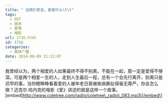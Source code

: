 ```yaml
---
title: " 当我们老去，爱是什么\t\t"
tags:
  - OST
  - 原声
  - 爱情
  - 电影
url: 1716.html
id: 1716
categories:
  - 森林广播
date: 2014-08-09 21:12:07
---
```


我曾经以为，两个相爱的人如果最终不得不别离，不能在一起，那一定是爱得不够深。可是两个相爱一生的人，走到人生最后一程，总有一个会先行离开，别离只是迟早的事，当你眼睁睁看着爱的人被年老日衰被疾病撕扯得毫无尊严，你会怎么做？迈克尔.哈内克的电影《爱》讲述的就是这样一个故事。   \[embed\]http://www.coletree.com/radio/coletree\_radio\_083.mp3\[/embed\]